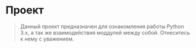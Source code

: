 # Проект
> Данный проект предназначен для ознакомления работы Python 3.x, а так же взаимодействия моддулей между собой. Отнеситесь к нему с уважением.